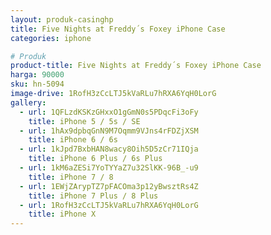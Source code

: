 ```yaml
---
layout: produk-casinghp
title: Five Nights at Freddy´s Foxey iPhone Case
categories: iphone

# Produk
product-title: Five Nights at Freddy´s Foxey iPhone Case
harga: 90000
sku: hn-5094
image-drive: 1RofH3zCcLTJ5kVaRLu7hRXA6YqH0LorG
gallery:
  - url: 1QFLzdKSKzGHxxO1gGmN0s5PDqcFi3oFy
    title: iPhone 5 / 5s / SE
  - url: 1hAx9dpbqGnN9M7Oqmm9VJns4rFDZjXSM
    title: iPhone 6 / 6s
  - url: 1kJpd7BxbHAN8wacy8Oih5D5zCr71IQja
    title: iPhone 6 Plus / 6s Plus
  - url: 1kM6aZESi7YoTYYaZ7u32SlKK-96B_-u9
    title: iPhone 7 / 8
  - url: 1EWjZArypTZ7pFACOma3p12yBwsztRs4Z
    title: iPhone 7 Plus / 8 Plus
  - url: 1RofH3zCcLTJ5kVaRLu7hRXA6YqH0LorG
    title: iPhone X
---
```

